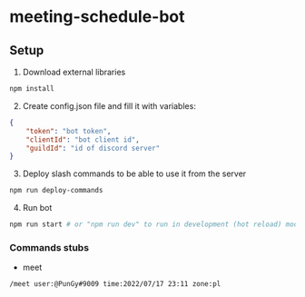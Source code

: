 # meeting-schedule-bot

## Setup

1. Download external libraries

```bash
npm install
```

2. Create config.json file and fill it with variables:

```json
{
    "token": "bot token",
    "clientId": "bot client id",
    "guildId": "id of discord server"
}
```

3. Deploy slash commands to be able to use it from the server

```bash
npm run deploy-commands
```

4. Run bot

```bash
npm run start # or "npm run dev" to run in development (hot reload) mode
```

### Commands stubs

* meet

`/meet user:@PunGy#9009 time:2022/07/17 23:11 zone:pl`
